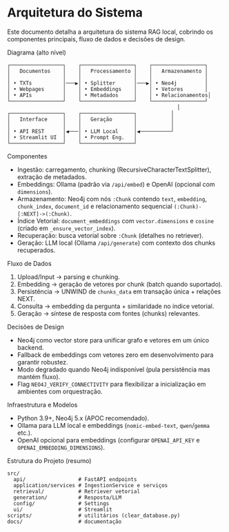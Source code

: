 # Arquitetura do Sistema

Este documento detalha a arquitetura do sistema RAG local, cobrindo os componentes principais, fluxo de dados e decisões de design.

Diagrama (alto nível)
```
┌─────────────────┐    ┌─────────────────┐    ┌─────────────────┐
│   Documentos    │    │   Processamento │    │   Armazenamento │
│                 │    │                 │    │                 │
│ • TXTs          │───▶│ • Splitter      │───▶│ • Neo4j         │
│ • Webpages      │    │ • Embeddings    │    │ • Vetores       │
│ • APIs          │    │ • Metadados     │    │ • Relacionamentos│
└─────────────────┘    └─────────────────┘    └─────────────────┘
                                                       │
┌─────────────────┐    ┌─────────────────┐           │
│   Interface     │    │   Geração       │           │
│                 │    │                 │           │
│ • API REST      │◀───│ • LLM Local     │◀──────────┘
│ • Streamlit UI  │    │ • Prompt Eng.   │
└─────────────────┘    └─────────────────┘
```

Componentes
- Ingestão: carregamento, chunking (RecursiveCharacterTextSplitter), extração de metadados.
- Embeddings: Ollama (padrão via `/api/embed`) e OpenAI (opcional com `dimensions`).
- Armazenamento: Neo4j com nós `:Chunk` contendo `text`, `embedding`, `chunk_index`, `document_id` e relacionamento sequencial `(:Chunk)-[:NEXT]->(:Chunk)`.
- Índice Vetorial: `document_embeddings` com `vector.dimensions` e `cosine` (criado em `_ensure_vector_index`).
- Recuperação: busca vetorial sobre `:Chunk` (detalhes no retriever).
- Geração: LLM local (Ollama `/api/generate`) com contexto dos chunks recuperados.

Fluxo de Dados
1) Upload/Input → parsing e chunking.
2) Embedding → geração de vetores por chunk (batch quando suportado).
3) Persistência → UNWIND de `chunks_data` em transação única + relações NEXT.
4) Consulta → embedding da pergunta + similaridade no índice vetorial.
5) Geração → síntese de resposta com fontes (chunks) relevantes.

Decisões de Design
- Neo4j como vector store para unificar grafo e vetores em um único backend.
- Fallback de embeddings com vetores zero em desenvolvimento para garantir robustez.
- Modo degradado quando Neo4j indisponível (pula persistência mas mantém fluxo).
- Flag `NEO4J_VERIFY_CONNECTIVITY` para flexibilizar a inicialização em ambientes com orquestração.

Infraestrutura e Modelos
- Python 3.9+, Neo4j 5.x (APOC recomendado).
- Ollama para LLM local e embeddings (`nomic-embed-text`, `qwen`/`gemma` etc.).
- OpenAI opcional para embeddings (configurar `OPENAI_API_KEY` e `OPENAI_EMBEDDING_DIMENSIONS`).

Estrutura do Projeto (resumo)
```
src/
  api/                 # FastAPI endpoints
  application/services # IngestionService e serviços
  retrieval/           # Retriever vetorial
  generation/          # Resposta/LLM
  config/              # Settings
  ui/                  # Streamlit
scripts/               # utilitários (clear_database.py)
docs/                  # documentação
```
